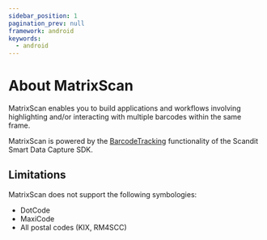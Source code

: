 ```yaml
---
sidebar_position: 1
pagination_prev: null
framework: android
keywords:
  - android
---
```


# About MatrixScan

MatrixScan enables you to build applications and workflows involving highlighting and/or interacting with multiple barcodes within the same frame.

MatrixScan is powered by the [BarcodeTracking](https://docs.scandit.com/data-capture-sdk/android/barcode-capture/api/barcode-tracking.html#class-scandit.datacapture.barcode.tracking.BarcodeTracking) functionality of the Scandit Smart Data Capture SDK.

## Limitations

MatrixScan does not support the following symbologies:

* DotCode
* MaxiCode
* All postal codes (KIX, RM4SCC)
